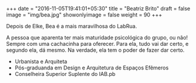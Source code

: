 +++
date = "2016-11-05T19:41:01+05:30"
title = "Beatriz Brito"
draft = false
image = "img/bea.jpg"
showonlyimage = false
weight = 90
+++

Depois de Elke, Bea é a mais maravilhosa do LabRua.

<!--more-->

A pessoa que aparenta ter mais maturidade psicológica do grupo, ou não! Sempre com uma cachacinha para oferecer. Para ela, tudo vai dar certo, e segundo ela, dá mesmo. Na verdade, ela tem o poder de fazer dar certo.

* Urbanista e Arquiteta
* Pós-graduanda em Design e Arquitetura de Espaços Efêmeros
* Conselheira Superior Suplente do IAB.pb
